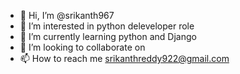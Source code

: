 - 👋 Hi, I’m @srikanth967
- 👀 I’m interested in python deleveloper role
- 🌱 I’m currently learning python and Django
- 💞️ I’m looking to collaborate on 
- 📫 How to reach me srikanthreddy922@gmail.com

<!---
srikanth967/srikanth967 is a ✨ special ✨ repository because its `README.md` (this file) appears on your GitHub profile.
You can click the Preview link to take a look at your changes.
--->
